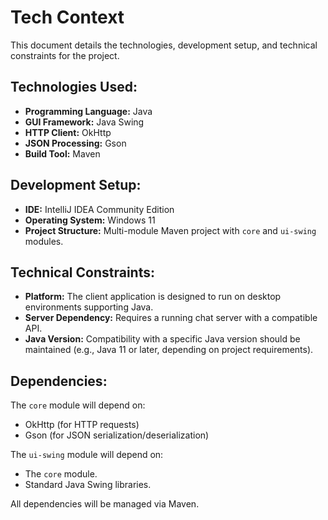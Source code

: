 # Tech Context

This document details the technologies, development setup, and technical constraints for the project.

## Technologies Used:

*   **Programming Language:** Java
*   **GUI Framework:** Java Swing
*   **HTTP Client:** OkHttp
*   **JSON Processing:** Gson
*   **Build Tool:** Maven

## Development Setup:

*   **IDE:** IntelliJ IDEA Community Edition
*   **Operating System:** Windows 11
*   **Project Structure:** Multi-module Maven project with `core` and `ui-swing` modules.

## Technical Constraints:

*   **Platform:** The client application is designed to run on desktop environments supporting Java.
*   **Server Dependency:** Requires a running chat server with a compatible API.
*   **Java Version:** Compatibility with a specific Java version should be maintained (e.g., Java 11 or later, depending on project requirements).

## Dependencies:

The `core` module will depend on:
*   OkHttp (for HTTP requests)
*   Gson (for JSON serialization/deserialization)

The `ui-swing` module will depend on:
*   The `core` module.
*   Standard Java Swing libraries.

All dependencies will be managed via Maven.
